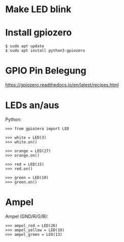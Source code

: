 # Make LED blink

# Install gpiozero

```
$ sudo apt update
$ sudo apt install python3-gpiozero
```

# GPIO Pin Belegung

https://gpiozero.readthedocs.io/en/latest/recipes.html

# LEDs an/aus

Python:

```
>>> from gpiozero import LED

>>> white = LED(3)
>>> white.on()

>>> orange = LED(27)
>>> orange.on()

>>> red = LED(15)
>>> red.on()

>>> green = LED(10)
>>> green.on()
```

# Ampel

Ampel (GND/R/G/B):

```
>>> ampel_red = LED(26)
>>> ampel_yellow = LED(19)
>>> ampel_green = LED(13)
```
